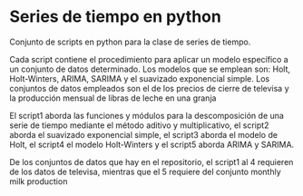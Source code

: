 # Series de tiempo en python

Conjunto de scripts en python para la clase de series de tiempo.

Cada script contiene el procedimiento para aplicar un modelo específico a un conjunto de datos determinado. Los modelos que se emplean son: Holt, Holt-Winters, ARIMA, SARIMA y el suavizado exponencial simple. Los conjuntos de datos empleados son el de los precios de cierre de televisa y la producción mensual de libras de leche en una granja

El script1 aborda las funciones y módulos para la descomposición de una serie de tiempo mediante el método aditivo y multiplicativo, el script2 aborda el suavizado exponencial simple, el script3 aborda el modelo de Holt, el script4 el modelo Holt-Winters y el script5 aborda ARIMA y SARIMA.

De los conjuntos de datos que hay en el repositorio, el script1 al 4 requieren de los datos de televisa, mientras que el 5 requiere del conjunto monthly milk production



